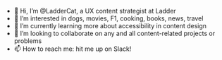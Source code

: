 - 👋 Hi, I’m @LadderCat, a UX content strategist at Ladder
- 👀 I’m interested in dogs, movies, F1, cooking, books, news, travel
- 🌱 I’m currently learning more about accessibility in content design
- 💞️ I’m looking to collaborate on any and all content-related projects or problems
- 📫 How to reach me: hit me up on Slack!

<!---
LadderCat/LadderCat is a ✨ special ✨ repository because its `README.md` (this file) appears on your GitHub profile.
You can click the Preview link to take a look at your changes.
--->
